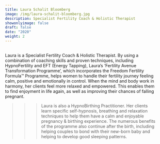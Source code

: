 ```yaml
---
title: Laura Schalit Bloomberg
image: /img/laura-schalit-bloomberg.jpg
description: Specialist Fertility Coach & Holistic Therapist
showonlyimage: false
draft: false
date: "2020"
weight: 2
---
```

<!--StartFragment-->

\
Laura is a Specialist Fertility Coach & Holistic Therapist. By using a combination of coaching skills and proven techniques, including HypnoFertility and EFT (Energy Tapping), Laura’s ‘Fertility Avenue Transformation Programme’, which incorporates the Freedom Fertility Formula™ Programme, helps women to handle their fertility journey feeling calm, positive and emotionally in control. When the mind and body work in harmony, her clients feel more relaxed and empowered. This enables them to find enjoyment in life again, as well as improving their chances of falling pregnant.

<!--EndFragment-->



<!--StartFragment-->

> > > Laura is also a HypnoBirthing Practitioner. Her clients learn specific self-hypnosis, breathing and relaxation techniques to help them have a calm and enjoyable pregnancy & birthing experience. The numerous benefits of the programme also continue after the birth, including helping couples to bond with their new-born baby and helping to develop good sleeping patterns.
> > >
> > > > >